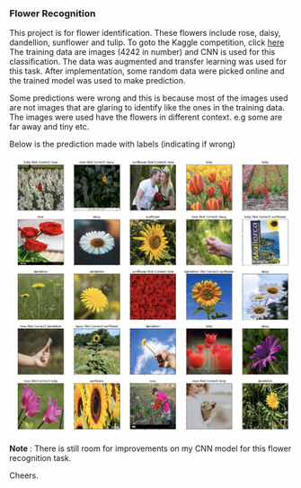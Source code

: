 ### Flower Recognition

This project is for flower identification. These flowers include rose, daisy, dandellion, sunflower and tulip. To goto the Kaggle competition, click [here](https://www.kaggle.com/alxmamaev/flowers-recognition)
The training data are images (4242 in  number) and CNN is used for this classification. The data was augmented and transfer learning was used for this task. After implementation, some random data were picked online and the trained model was used to make prediction. 

Some predictions were wrong and this is because most of the images used are not images that are glaring to identify like the ones in the training data.
The images were used have the flowers in different context. e.g some are far away and tiny etc. 

Below is the prediction made with labels (indicating if wrong)

<p />
<img src="../images/flower-recognition/flower-prediction.png" alt="drawing" width="600"/>
<p />

**Note** : There is still room for improvements on my CNN model for this flower recognition task.


Cheers.
